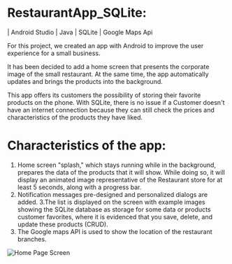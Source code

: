 # RestaurantApp_SQLite:

| Android Studio | Java | SQLite | Google Maps Api

For this project, we created an app with Android to improve the user experience for a small business.  

It has been decided to add a home screen that presents
the corporate image of the small restaurant. At the same time, the app automatically updates and brings the products into the background. 

This app offers its customers the possibility of storing their favorite products on the phone. With SQLite, there is no issue if a Customer doesn't have an internet connection because they can still check the prices and characteristics of the products they have liked.

# Characteristics of the app: 

1. Home screen "splash," which stays running while in the background, prepares the data of the products that it will show. While doing so, it will display an animated image representative of the Restaurant store for at least 5 seconds, along with a progress bar.
2. Notification messages pre-designed and personalized dialogs are added.
3.The list is displayed on the screen with example images showing the SQLite database as storage for some data or products
customer favorites, where it is evidenced that you save, delete, and update these products (CRUD).
4. The Google maps API is used to show the location of the restaurant branches.

![Home Page Screen](client/src/assets/images/Capture1.PNG)
